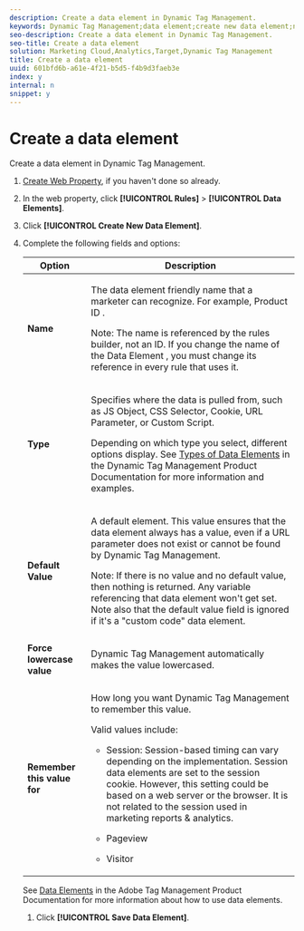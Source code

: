 ```yaml
---
description: Create a data element in Dynamic Tag Management.
keywords: Dynamic Tag Management;data element;create new data element;name;type;default value;force lowercase value;remember this value for
seo-description: Create a data element in Dynamic Tag Management.
seo-title: Create a data element
solution: Marketing Cloud,Analytics,Target,Dynamic Tag Management
title: Create a data element
uuid: 601bfd6b-a61e-4f21-b5d5-f4b9d3faeb3e
index: y
internal: n
snippet: y
---
```


# Create a data element

Create a data element in Dynamic Tag Management.

1. [Create Web Property](../c_implement-with-dtm/t_create-web-property.md#task_960467FBB7A54499AC228CB3AA3C4123), if you haven't done so already.
1. In the web property, click **[!UICONTROL Rules]** > **[!UICONTROL Data Elements]**.
1. Click **[!UICONTROL Create New Data Element]**.
1. Complete the following fields and options:

    <table id="choicetable_681F7D5B86534FF0B6DB67E117B8E381"> 
 <thead class="chhead sthead"> 
  <th class="choptionhd"> Option</th> 
  <th class="chdeschd"> Description</th> 
 </thead> 
 <tr class="chrow strow"> 
  <td class="choption"><strong>Name</strong></td> 
  <td class="chdesc stentry"> <p>The data element friendly name that a marketer can recognize. For example, 
    <userinput>
      Product ID
    </userinput>. </p> <p> <p>Note:  The name is referenced by the rules builder, not an ID. If you change the name of the Data Element , you must change its reference in every rule that uses it. </p> </p> </td> 
 </tr> 
 <tr class="chrow strow"> 
  <td class="choption"><strong>Type</strong></td> 
  <td class="chdesc stentry"> <p> Specifies where the data is pulled from, such as JS Object, CSS Selector, Cookie, URL Parameter, or Custom Script. </p> <p>Depending on which type you select, different options display. See <a href="https://marketing.adobe.com/resources/help/en_US/dtm/data_elements.html" format="html" scope="external"> Types of Data Elements</a> in the Dynamic Tag Management Product Documentation for more information and examples. </p> </td> 
 </tr> 
 <tr class="chrow strow"> 
  <td class="choption"><strong>Default Value</strong></td> 
  <td class="chdesc stentry"> <p>A default element. This value ensures that the data element always has a value, even if a URL parameter does not exist or cannot be found by Dynamic Tag Management. </p> <p> <p>Note:  If there is no value and no default value, then nothing is returned. Any variable referencing that data element won't get set. Note also that the default value field is ignored if it's a "custom code" data element. </p> </p> </td> 
 </tr> 
 <tr class="chrow strow"> 
  <td class="choption"><strong>Force lowercase value</strong></td> 
  <td class="chdesc stentry"> <p>Dynamic Tag Management automatically makes the value lowercased. </p> </td> 
 </tr> 
 <tr class="chrow strow"> 
  <td class="choption"><strong>Remember this value for</strong></td> 
  <td class="chdesc stentry"> <p>How long you want Dynamic Tag Management to remember this value. </p> <p> Valid values include: </p> 
   <ul id="ul_52F6CD8FC22942208F3F45492E914104"> 
    <li id="li_32E4366C5B2E46D788CD8478620FE3E0"> <p>Session: Session-based timing can vary depending on the implementation. Session data elements are set to the session cookie. However, this setting could be based on a web server or the browser. It is not related to the session used in marketing reports &amp; analytics. </p> </li> 
    <li id="li_8A944564BF7643E4B21F0EF2394B3FE8"> <p>Pageview </p> </li> 
    <li id="li_5C8A2F2392FD475AA89DDA7D5B5CF88B"> <p>Visitor </p> </li> 
   </ul> </td> 
 </tr> 
</table>

   See [Data Elements](https://marketing.adobe.com/resources/help/en_US/dtm/data_elements.html) in the Adobe Tag Management Product Documentation for more information about how to use data elements.
1. Click **[!UICONTROL Save Data Element]**.
